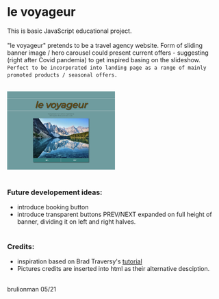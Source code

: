 # le voyageur

This is basic JavaScript educational project.
<br><br>
"le voyageur" pretends to be a travel agency website. Form of sliding banner image / hero carousel could present current offers - suggesting (right after Covid pandemia) to get inspired basing on the slideshow.
`Perfect to be incorporated into landing page as a range of mainly promoted products / seasonal offers.`
<br><br>

<img src="./imgs/BestBeforePandemia.jpg" alt="screenshot" width="50%">
 <br><br>

### Future developement ideas:

- introduce booking button
- introduce transparent buttons PREV/NEXT expanded on full height of banner, dividing it on left and right halves.
  <br><br>

### Credits:

- inspiration based on Brad Traversy's [tutorial](https://github.com/bradtraversy/50projects50days/tree/master/image-carousel)
- Pictures credits are inserted into html as their alternative desciption.

<br>
brulionman 05/21

